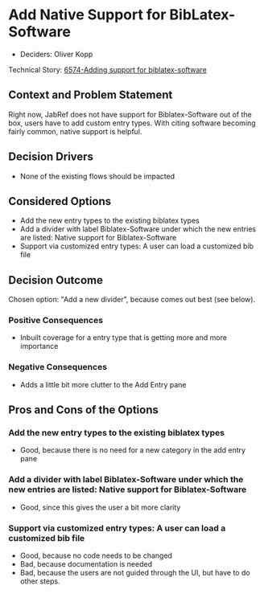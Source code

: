 # Add Native Support for BibLatex-Software

* Deciders: Oliver Kopp

Technical Story: [6574-Adding support for biblatex-software](https://github.com/JabRef/jabref/issues/6574)

## Context and Problem Statement

Right now, JabRef does not have support for Biblatex-Software out of the box, users have to add custom entry types.
With citing software becoming fairly common, native support is helpful.

## Decision Drivers

* None of the existing flows should be impacted

## Considered Options

* Add the new entry types to the existing biblatex types
* Add a divider with label Biblatex-Software under which the new entries are listed: Native support for Biblatex-Software
* Support via customized entry types: A user can load a customized bib file

## Decision Outcome

Chosen option: "Add a new divider", because comes out best (see below).

### Positive Consequences

* Inbuilt coverage for a entry type that is getting more and more importance

### Negative Consequences

* Adds a little bit more clutter to the Add Entry pane

## Pros and Cons of the Options

### Add the new entry types to the existing biblatex types

* Good, because there is no need for a new category in the add entry pane

### Add a divider with label Biblatex-Software under which the new entries are listed: Native support for Biblatex-Software

* Good, since this gives the user a bit more clarity


### Support via customized entry types: A user can load a customized bib file

* Good, because no code needs to be changed
* Bad, because documentation is needed
* Bad, because the users are not guided through the UI, but have to do other steps.
